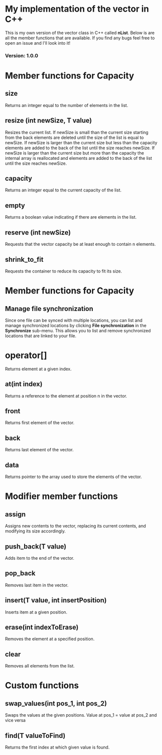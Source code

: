 # My implementation of the vector in C++
This is my own version of the vector class in C++ called **nList**. Below is are all the member functions that are available. If you find any bugs feel free to open an issue and I'll look into it!
### Version: 1.0.0

# Member functions for Capacity

## size
Returns an integer equal to the number of elements in the list.

## resize (int newSize, T value)
Resizes the current list. 
	If newSize is small than the current size starting from the back elements are deleted until the size of the list is equal to newSize. 
	If newSize is larger than the current size but less than the capacity elements are added to the back of the list until the size reaches newSize.
		If newSize is larger than the current size but more than the capacity the internal array is reallocated and elements are added to the back of the list until the size reaches newSize.

## capacity
Returns an integer equal to the current capacity of the list.

## empty
Returns a boolean value indicating if there are elements in the list.

## reserve (int newSize)
Requests that the vector capacity be at least enough to contain n elements.

## shrink_to_fit
Requests the container to reduce its capacity to fit its size.

# Member functions for Capacity

## Manage file synchronization

Since one file can be synced with multiple locations, you can list and manage synchronized locations by clicking **File synchronization** in the **Synchronize** sub-menu. This allows you to list and remove synchronized locations that are linked to your file.


# operator[]
Returns element at a given index.

## at(int index)
Returns a reference to the element at position n in the 
vector.
## front
Returns first element of the vector.

## back
Returns last element of the vector.

## data
Returns pointer to the array used to store the elements of the vector.

# Modifier member functions
## assign
Assigns new contents to the vector, replacing its current contents, and modifying its size accordingly.
## push_back(T value)
Adds item to the end of the vector.
## pop_back
Removes last item in the vector.
## insert(T value, int insertPosition)
Inserts item at a given position.

## erase(int indexToErase)
Removes the element at a specified position.

## clear
Removes all elements from the list.

# Custom functions
## swap_values(int pos_1, int pos_2)
Swaps the values at the given positions. Value at pos_1 = value at pos_2 and vice versa
## find(T valueToFind)
Returns the first index at which given value is found.

